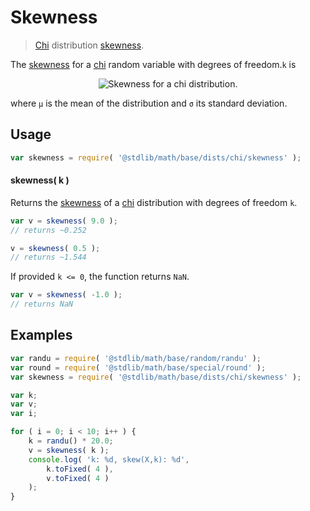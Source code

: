 # Skewness

> [Chi][chi-distribution] distribution [skewness][skewness].

<!-- Section to include introductory text. Make sure to keep an empty line after the intro `section` element and another before the `/section` close. -->

<section class="intro">

The [skewness][skewness] for a [chi][chi-distribution] random variable with degrees of freedom.`k` is

<!-- <equation class="equation" label="eq:chi_skewness" align="center" raw="\operatorname{skew}\left( X \right) = \frac{\mu}{\sigma^{3}}\,(1 - 2 \sigma^{2})" alt="Skewness for a chi distribution."> -->

<div class="equation" align="center" data-raw-text="\operatorname{skew}\left( X \right) = \frac{\mu}{\sigma^{3}}\,(1 - 2 \sigma^{2})" data-equation="eq:chi_skewness">
    <img src="https://cdn.rawgit.com/stdlib-js/stdlib/6c7e930588674097b03b3201c5d368532bba6c67/lib/node_modules/@stdlib/math/base/dists/chi/skewness/docs/img/equation_chi_skewness.svg" alt="Skewness for a chi distribution.">
    <br>
</div>

<!-- </equation> -->

where `μ` is the mean of the distribution and `σ` its standard deviation.

</section>

<!-- /.intro -->

<!-- Package usage documentation. -->

<section class="usage">

## Usage

```javascript
var skewness = require( '@stdlib/math/base/dists/chi/skewness' );
```

#### skewness( k )

Returns the [skewness][skewness] of a [chi][chi-distribution] distribution with degrees of freedom `k`.

```javascript
var v = skewness( 9.0 );
// returns ~0.252

v = skewness( 0.5 );
// returns ~1.544
```

If provided `k <= 0`, the function returns `NaN`.

```javascript
var v = skewness( -1.0 );
// returns NaN
```

</section>

<!-- /.usage -->

<!-- Package usage notes. Make sure to keep an empty line after the `section` element and another before the `/section` close. -->

<section class="notes">

</section>

<!-- /.notes -->

<!-- Package usage examples. -->

<section class="examples">

## Examples

```javascript
var randu = require( '@stdlib/math/base/random/randu' );
var round = require( '@stdlib/math/base/special/round' );
var skewness = require( '@stdlib/math/base/dists/chi/skewness' );

var k;
var v;
var i;

for ( i = 0; i < 10; i++ ) {
    k = randu() * 20.0;
    v = skewness( k );
    console.log( 'k: %d, skew(X,k): %d',
        k.toFixed( 4 ),
        v.toFixed( 4 )
    );
}
```

</section>

<!-- /.examples -->

<!-- Section to include cited references. If references are included, add a horizontal rule *before* the section. Make sure to keep an empty line after the `section` element and another before the `/section` close. -->

<section class="references">

</section>

<!-- /.references -->

<!-- Section for all links. Make sure to keep an empty line after the `section` element and another before the `/section` close. -->

<section class="links">

[chi-distribution]: https://en.wikipedia.org/wiki/Chi_distribution

[skewness]: https://en.wikipedia.org/wiki/Skewness

</section>

<!-- /.links -->
